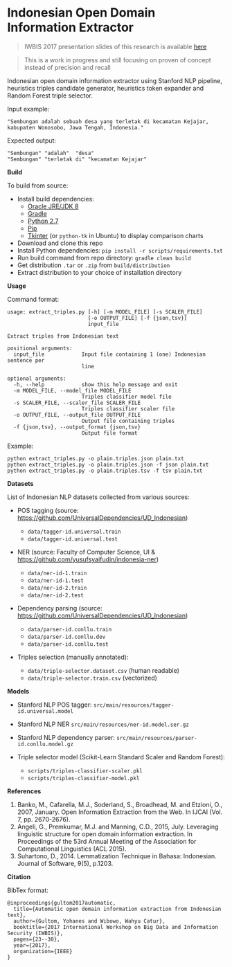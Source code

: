 # Indonesian Open Domain Information Extractor

> IWBIS 2017 presentation slides of this research is available [here](https://docs.google.com/presentation/d/1uJr6UaxaAfBZCTSxqVFVmlAMxTObTe3PmkD9ldJ0Hv4/edit?usp=sharing)

> This is a work in progress and still focusing on proven of concept instead of precision and recall

Indonesian open domain information extractor using Stanford NLP pipeline, heuristics triples candidate generator, heuristics token expander and Random Forest triple selector.

Input example:

```
"Sembungan adalah sebuah desa yang terletak di kecamatan Kejajar, kabupaten Wonosobo, Jawa Tengah, Indonesia."
```

Expected output:

```
"Sembungan" "adalah"  "desa"
"Sembungan" "terletak di" "kecamatan Kejajar"
```

**Build**

To build from source:

* Install build dependencies:
  * [Oracle JRE/JDK 8](http://www.oracle.com/technetwork/java/javase/downloads/jdk8-downloads-2133151.html)
  * [Gradle](https://gradle.org/)
  * [Python 2.7](https://www.python.org/)
  * [Pip](https://pip.pypa.io)
  * [Tkinter](https://wiki.python.org/moin/TkInter) (or `python-tk` in Ubuntu) to display comparison charts
* Download and clone this repo
* Install Python dependencies: `pip install -r scripts/requirements.txt`
* Run build command from repo directory: `gradle clean build`
* Get distribution `.tar` or `.zip` from `build/distribution`
* Extract distribution to your choice of installation directory

**Usage**

Command format:

```
usage: extract_triples.py [-h] [-m MODEL_FILE] [-s SCALER_FILE]
                          [-o OUTPUT_FILE] [-f {json,tsv}]
                          input_file

Extract triples from Indonesian text

positional arguments:
  input_file            Input file containing 1 (one) Indonesian sentence per
                        line

optional arguments:
  -h, --help            show this help message and exit
  -m MODEL_FILE, --model_file MODEL_FILE
                        Triples classifier model file
  -s SCALER_FILE, --scaler_file SCALER_FILE
                        Triples classifier scaler file
  -o OUTPUT_FILE, --output_file OUTPUT_FILE
                        Output file containing triples
  -f {json,tsv}, --output_format {json,tsv}
                        Output file format
```

Example:

```
python extract_triples.py -o plain.triples.json plain.txt
python extract_triples.py -o plain.triples.json -f json plain.txt
python extract_triples.py -o plain.triples.tsv -f tsv plain.txt
```

**Datasets**

List of Indonesian NLP datasets collected from various sources:

* POS tagging (source: https://github.com/UniversalDependencies/UD_Indonesian)

  * `data/tagger-id.universal.train`
  * `data/tagger-id.universal.test`

* NER (source: Faculty of Computer Science, UI & https://github.com/yusufsyaifudin/indonesia-ner)

  * `data/ner-id-1.train`
  * `data/ner-id-1.test`
  * `data/ner-id-2.train`
  * `data/ner-id-2.test`

* Dependency parsing (source: https://github.com/UniversalDependencies/UD_Indonesian)

  * `data/parser-id.conllu.train`
  * `data/parser-id.conllu.dev`
  * `data/parser-id.conllu.test`

* Triples selection (manually annotated):

  * `data/triple-selector.dataset.csv` (human readable)
  * `data/triple-selector.train.csv` (vectorized)

**Models**

* Stanford NLP POS tagger: `src/main/resources/tagger-id.universal.model`

* Stanford NLP NER `src/main/resources/ner-id.model.ser.gz`

* Stanford NLP dependency parser: `src/main/resources/parser-id.conllu.model.gz`

* Triple selector model (Scikit-Learn Standard Scaler and Random Forest):
  * `scripts/triples-classifier-scaler.pkl`
  * `scripts/triples-classifier-model.pkl`

**References**

1. Banko, M., Cafarella, M.J., Soderland, S., Broadhead, M. and Etzioni, O., 2007, January. Open Information Extraction from the Web. In IJCAI (Vol. 7, pp. 2670-2676).
1. Angeli, G., Premkumar, M.J. and Manning, C.D., 2015, July. Leveraging linguistic structure for open domain information extraction. In Proceedings of the 53rd Annual Meeting of the Association for Computational Linguistics (ACL 2015).
1. Suhartono, D., 2014. Lemmatization Technique in Bahasa: Indonesian. Journal of Software, 9(5), p.1203.

**Citation**

BibTex format:
```
@inproceedings{gultom2017automatic,
  title={Automatic open domain information extraction from Indonesian text},
  author={Gultom, Yohanes and Wibowo, Wahyu Catur},
  booktitle={2017 International Workshop on Big Data and Information Security (IWBIS)},
  pages={23--30},
  year={2017},
  organization={IEEE}
}
```

